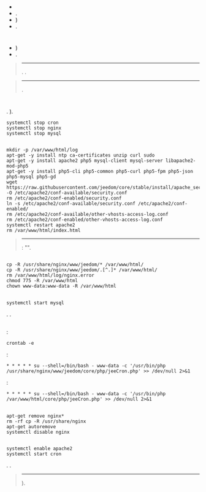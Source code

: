 # 

-   
-    .
-   )
-   .

# 

-   )
-   .

> ****
>
> . .

> ****
>
> .

# 

## 

. ).

````
systemctl stop cron
systemctl stop nginx
systemctl stop mysql
````

## 

````
mkdir -p /var/www/html/log
apt-get -y install ntp ca-certificates unzip curl sudo
apt-get -y install apache2 php5 mysql-client mysql-server libapache2-mod-php5
apt-get -y install php5-cli php5-common php5-curl php5-fpm php5-json php5-mysql php5-gd
wget https://raw.githubusercontent.com/jeedom/core/stable/install/apache_security -O /etc/apache2/conf-available/security.conf
rm /etc/apache2/conf-enabled/security.conf
ln -s /etc/apache2/conf-available/security.conf /etc/apache2/conf-enabled/
rm /etc/apache2/conf-available/other-vhosts-access-log.conf
rm /etc/apache2/conf-enabled/other-vhosts-access-log.conf
systemctl restart apache2
rm /var/www/html/index.html
````

> ****
>
>  : "".

## 

````
cp -R /usr/share/nginx/www/jeedom/* /var/www/html/
cp -R /usr/share/nginx/www/jeedom/.[^.]* /var/www/html/
rm /var/www/html/log/nginx.error
chmod 775 -R /var/www/html
chown www-data:www-data -R /var/www/html
````

## 

``systemctl start mysql``

. .

## 

 :

``crontab -e``

 :

``* * * * * su --shell=/bin/bash - www-data -c '/usr/bin/php /usr/share/nginx/www/jeedom/core/php/jeeCron.php' >> /dev/null 2>&1``

 :

``* * * * * su --shell=/bin/bash - www-data -c '/usr/bin/php /var/www/html/core/php/jeeCron.php' >> /dev/null 2>&1``

## 

````
apt-get remove nginx*
rm -rf cp -R /usr/share/nginx
apt-get autoremove
systemctl disable nginx
````

## 

````
systemctl enable apache2
systemctl start cron
````

. .

> ****
>
> ).
